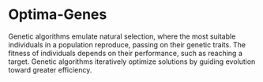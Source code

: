 # Optima-Genes
Genetic algorithms emulate natural selection, where the most suitable individuals in a population reproduce, passing on their genetic traits. The fitness of individuals depends on their performance, such as reaching a target. Genetic algorithms iteratively optimize solutions by guiding evolution toward greater efficiency.
